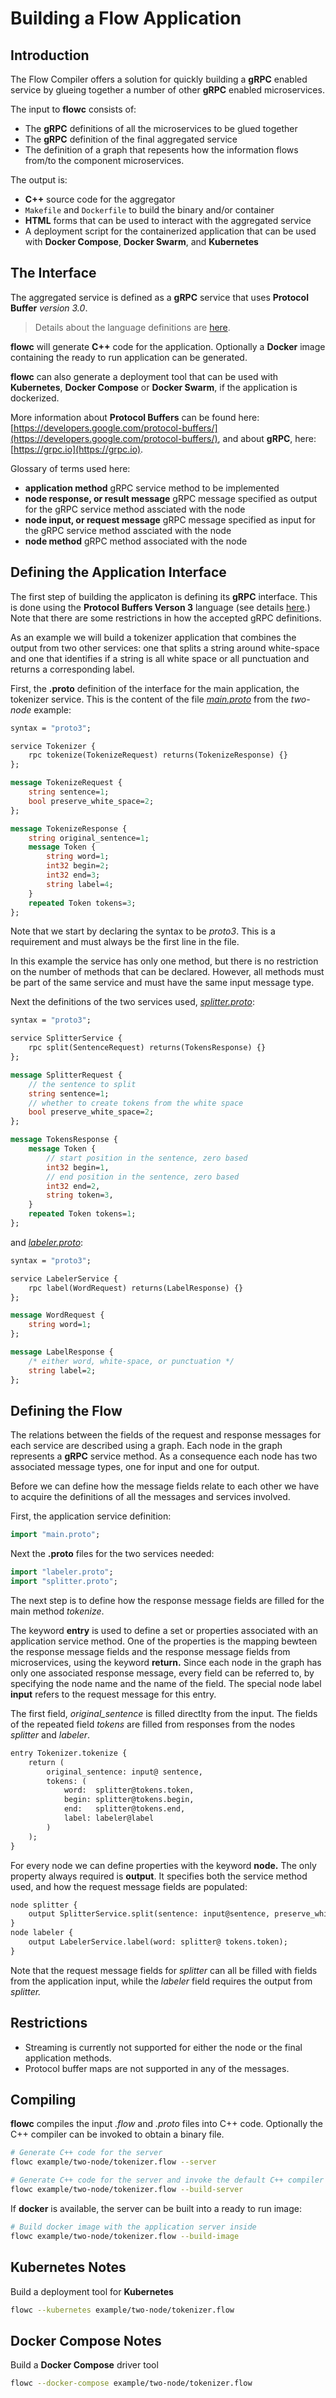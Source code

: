 # Building a Flow Application

## Introduction

The Flow Compiler offers a solution for quickly building a **gRPC** enabled service by glueing together a number of other **gRPC** enabled microservices.

The input to **flowc** consists of:

* The **gRPC** definitions of all the microservices to be glued together
* The **gRPC** definition of the final aggregated service
* The definition of a graph that repesents how the information flows from/to the component microservices.

The output is:

* **C++** source code for the aggregator 
* `Makefile` and `Dockerfile` to build the binary and/or container
* **HTML** forms that can be used to interact with the aggregated service
* A deployment script for the containerized application that can be used with **Docker Compose**, **Docker Swarm**, and **Kubernetes**

## The Interface

The aggregated service is defined as a **gRPC** service that uses **Protocol Buffer** *version 3.0*. 
> Details about the language definitions are [here](https://developers.google.com/protocol-buffers/).



**flowc** will generate **C++** code for the application. Optionally a **Docker** image containing the ready to run application can be generated.

**flowc** can also generate a deployment tool that can be used with **Kubernetes**, **Docker Compose** or **Docker Swarm**, if the application is dockerized.  

More information about **Protocol Buffers** can be found here: [https://developers.google.com/protocol-buffers/](https://developers.google.com/protocol-buffers/), and 
about **gRPC**, here: [https://grpc.io](https://grpc.io).

Glossary of terms used here:

* **application method**
gRPC service method to be implemented
* **node response, or result message**
gRPC message specified as output for the gRPC service method assciated with the node
* **node input, or request message**
gRPC message specified as input for the gRPC service method assciated with the node
* **node method**
gRPC method associated with the node

## Defining the Application Interface

The first step of building the applicaton is defining its **gRPC** interface. This is done using the **Protocol Buffers Verson 3** language (see details [here](https://developers.google.com/protocol-buffers/docs/reference/proto3-spec).) Note that there are some restrictions in how the accepted gRPC definitions.

As an example we will build a tokenizer application that combines the output from two other services: one that splits a string around white-space and 
one that identifies if a string is all white space or all punctuation and returns a corresponding label.

First, the **.proto** definition of the interface for the main application, the tokenizer service. This is the content of the file [*main.proto*](example/two-node/main.proto) from the *two-node* example:
```proto
syntax = "proto3";

service Tokenizer {
    rpc tokenize(TokenizeRequest) returns(TokenizeResponse) {}
};

message TokenizeRequest {
    string sentence=1;
    bool preserve_white_space=2;
};

message TokenizeResponse {
    string original_sentence=1;
    message Token {
        string word=1;
        int32 begin=2;
        int32 end=3;
        string label=4;
    }   
    repeated Token tokens=3;
};          
```
Note that we start by declaring the syntax to be *proto3*. This is a requirement and must always be the first line in the file.

In this example the service has only one method, but there is no restriction on the number of methods that can be declared.
However, all methods must be part of the same service and must have the same input message type.

Next the definitions of the two services used, [*splitter.proto*](example/two-node/splitter.proto):
```proto
syntax = "proto3";

service SplitterService {
    rpc split(SentenceRequest) returns(TokensResponse) {}
};

message SplitterRequest {
    // the sentence to split
    string sentence=1;
    // whether to create tokens from the white space
    bool preserve_white_space=2;
};

message TokensResponse {
    message Token {
        // start position in the sentence, zero based
        int32 begin=1,
        // end position in the sentence, zero based
        int32 end=2,
        string token=3,
    }
    repeated Token tokens=1;
};
```
and [*labeler.proto*](example/two-node/labeler.proto):
```proto
syntax = "proto3";

service LabelerService {
    rpc label(WordRequest) returns(LabelResponse) {}
};

message WordRequest {
    string word=1;
};

message LabelResponse {
    /* either word, white-space, or punctuation */
    string label=2;
};
```

## Defining the Flow

The relations between the fields of the request and response messages for each service are described using a graph. 
Each node in the graph represents a **gRPC** service method. As a consequence each node has two associated message types, one for input and one for output. 

Before we can define how the message fields relate to each other we have to acquire the definitions of all the messages and services involved.

First, the application service definition:
```proto 
import "main.proto";
```
Next the **.proto** files for the two services needed:
```proto
import "labeler.proto";
import "splitter.proto";
```

The next step is to define how the response message fields are filled for the main method *tokenize*. 

The keyword **entry** is used to define a set or properties associated with an application service method. 
One of the properties is the mapping bewteen the response message fields and the response message fields from microservices, using the keyword **return.**
Since each node in the graph has only one associated response message, every field can be referred to, by specifying the node name and the name of the field. 
The special node label **input** refers to the request message for this entry.

The first field, *original_sentence* is filled directlty from the input. The fields of the repeated field *tokens* are filled from responses from the nodes
*splitter* and *labeler*.

```proto
entry Tokenizer.tokenize {
    return (
        original_sentence: input@ sentence,
        tokens: ( 
            word:  splitter@tokens.token,
            begin: splitter@tokens.begin,
            end:   splitter@tokens.end,
            label: labeler@label
        )
    );
}
```

For every node we can define properties with the keyword **node.** The only property always required is **output**. It specifies both the service method used, and how the request message fields are populated:

```proto
node splitter {
    output SplitterService.split(sentence: input@sentence, preserve_white_space: input@preserve_white_space); 
}
node labeler {
    output LabelerService.label(word: splitter@ tokens.token);
}
```

Note that the request message fields for *splitter* can all be filled with fields from the application input, while the *labeler* field requires the output from *splitter.*

## Restrictions

* Streaming is currently not supported for either the node or the final application methods.
* Protocol buffer maps are not supported in any of the messages.

## Compiling

**flowc** compiles the input *.flow* and *.proto* files into C++ code. Optionally the C++ compiler can be invoked to obtain a binary file.

```bash
# Generate C++ code for the server
flowc example/two-node/tokenizer.flow --server

# Generate C++ code for the server and invoke the default C++ compiler
flowc example/two-node/tokenizer.flow --build-server
```

If **docker** is available, the server can be built into a ready to run image:

```bash
# Build docker image with the application server inside
flowc example/two-node/tokenizer.flow --build-image
```

## Kubernetes Notes

Build a deployment tool for **Kubernetes**
```bash
flowc --kubernetes example/two-node/tokenizer.flow
```

## Docker Compose Notes
Build a **Docker Compose** driver tool
```bash
flowc --docker-compose example/two-node/tokenizer.flow
```
